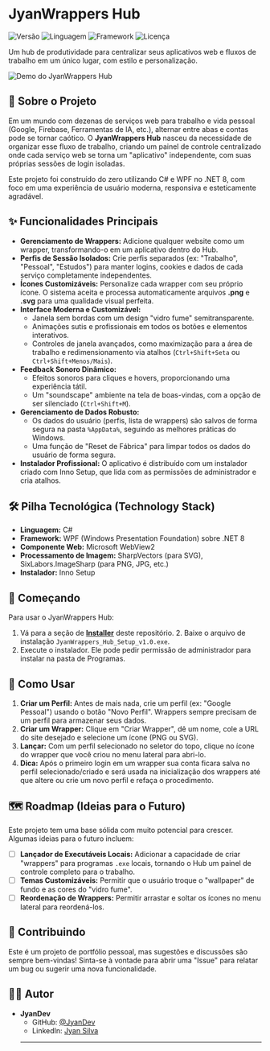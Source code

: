 # JyanWrappers Hub

![Versão](https://img.shields.io/badge/versão-1.0-blue)
![Linguagem](https://img.shields.io/badge/linguagem-C%23-blueviolet)
![Framework](https://img.shields.io/badge/framework-WPF%20%7C%20.NET%208-orange)
![Licença](https://img.shields.io/badge/licença-MIT-green)

Um hub de produtividade para centralizar seus aplicativos web e fluxos de trabalho em um único lugar, com estilo e personalização.

![Demo do JyanWrappers Hub](https://github.com/user-attachments/assets/d496472e-7ba0-4cd7-aa49-3396d57ac10e
)  

## 🚀 Sobre o Projeto

Em um mundo com dezenas de serviços web para trabalho e vida pessoal (Google, Firebase, Ferramentas de IA, etc.), alternar entre abas e contas pode se tornar caótico. O **JyanWrappers Hub** nasceu da necessidade de organizar esse fluxo de trabalho, criando um painel de controle centralizado onde cada serviço web se torna um "aplicativo" independente, com suas próprias sessões de login isoladas.

Este projeto foi construído do zero utilizando C# e WPF no .NET 8, com foco em uma experiência de usuário moderna, responsiva e esteticamente agradável.

## ✨ Funcionalidades Principais

* **Gerenciamento de Wrappers:** Adicione qualquer website como um wrapper, transformando-o em um aplicativo dentro do Hub.
* **Perfis de Sessão Isolados:** Crie perfis separados (ex: "Trabalho", "Pessoal", "Estudos") para manter logins, cookies e dados de cada serviço completamente independentes.
* **Ícones Customizáveis:** Personalize cada wrapper com seu próprio ícone. O sistema aceita e processa automaticamente arquivos **.png** e **.svg** para uma qualidade visual perfeita.
* **Interface Moderna e Customizável:**
    * Janela sem bordas com um design "vidro fume" semitransparente.
    * Animações sutis e profissionais em todos os botões e elementos interativos.
    * Controles de janela avançados, como maximização para a área de trabalho e redimensionamento via atalhos (`Ctrl+Shift+Seta` ou `Ctrl+Shift+Menos/Mais`).
* **Feedback Sonoro Dinâmico:**
    * Efeitos sonoros para cliques e hovers, proporcionando uma experiência tátil.
    * Um "soundscape" ambiente na tela de boas-vindas, com a opção de ser silenciado (`Ctrl+Shift+M`).
* **Gerenciamento de Dados Robusto:**
    * Os dados do usuário (perfis, lista de wrappers) são salvos de forma segura na pasta `%AppData%`, seguindo as melhores práticas do Windows.
    * Uma função de "Reset de Fábrica" para limpar todos os dados do usuário de forma segura.
* **Instalador Profissional:** O aplicativo é distribuído com um instalador criado com Inno Setup, que lida com as permissões de administrador e cria atalhos.

## 🛠️ Pilha Tecnológica (Technology Stack)

* **Linguagem:** C#
* **Framework:** WPF (Windows Presentation Foundation) sobre .NET 8
* **Componente Web:** Microsoft WebView2
* **Processamento de Imagem:** SharpVectors (para SVG), SixLabors.ImageSharp (para PNG, JPG, etc.)
* **Instalador:** Inno Setup

## 🏁 Começando

Para usar o JyanWrappers Hub:

1.  Vá para a seção de [**Installer**](https://github.com/JyanDev/Hub-Wrappers/tree/main/Installer) deste repositório.
    2.  Baixe o arquivo de instalação `JyanWrappers_Hub_Setup_v1.0.exe`.
3.  Execute o instalador. Ele pode pedir permissão de administrador para instalar na pasta de Programas.

## 📖 Como Usar

1.  **Criar um Perfil:** Antes de mais nada, crie um perfil (ex: "Google Pessoal") usando o botão "Novo Perfil". Wrappers sempre precisam de um perfil para armazenar seus dados.
2.  **Criar um Wrapper:** Clique em "Criar Wrapper", dê um nome, cole a URL do site desejado e selecione um ícone (PNG ou SVG).
3.  **Lançar:** Com um perfil selecionado no seletor do topo, clique no ícone do wrapper que você criou no menu lateral para abri-lo.
4. **Dica:** Após o primeiro login em um wrapper sua conta ficara salva no perfil selecionado/criado e será usada na inicialização dos wrappers até que altere ou crie um novo perfil e refaça o procedimento.

## 🗺️ Roadmap (Ideias para o Futuro)

Este projeto tem uma base sólida com muito potencial para crescer. Algumas ideias para o futuro incluem:

* [ ] **Lançador de Executáveis Locais:** Adicionar a capacidade de criar "wrappers" para programas `.exe` locais, tornando o Hub um painel de controle completo para o trabalho.
* [ ] **Temas Customizáveis:** Permitir que o usuário troque o "wallpaper" de fundo e as cores do "vidro fume".
* [ ] **Reordenação de Wrappers:** Permitir arrastar e soltar os ícones no menu lateral para reordená-los.

## 🤝 Contribuindo

Este é um projeto de portfólio pessoal, mas sugestões e discussões são sempre bem-vindas! Sinta-se à vontade para abrir uma "Issue" para relatar um bug ou sugerir uma nova funcionalidade.

## 👨‍💻 Autor

* **JyanDev**
    * GitHub: [@JyanDev](https://github.com/JyanDev)
    * LinkedIn: [Jyan Silva](https://www.linkedin.com/in/jyan-silva) 
    ---

